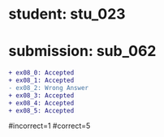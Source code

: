 # student: stu_023
# submission: sub_062

```diff
+ ex08_0: Accepted
+ ex08_1: Accepted
- ex08_2: Wrong Answer
+ ex08_3: Accepted
+ ex08_4: Accepted
+ ex08_5: Accepted
```
#incorrect=1
#correct=5
